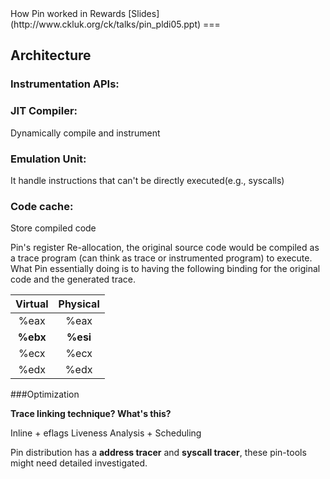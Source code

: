 <a name="Pin" />
How Pin worked in Rewards [Slides](http://www.ckluk.org/ck/talks/pin_pldi05.ppt)
===

## Architecture

### Instrumentation APIs:

### JIT Compiler:

Dynamically compile and instrument

### Emulation Unit:

It handle instructions that can't be directly executed(e.g., syscalls)

### Code cache:

Store compiled code

Pin's register Re-allocation, the original source code would be compiled as a trace program (can think as trace or instrumented program) to execute. What Pin essentially doing is to having the following binding for the original code and the generated trace. 

| Virtual | Physical |
|:---------:|:----------:|
| %eax | %eax |
|**%ebx** | **%esi** |
| %ecx | %ecx |
| %edx | %edx |


###Optimization 

**Trace linking technique? What's this?**

Inline + eflags Liveness Analysis + Scheduling

Pin distribution has a **address tracer** and **syscall tracer**, these pin-tools might need detailed investigated.